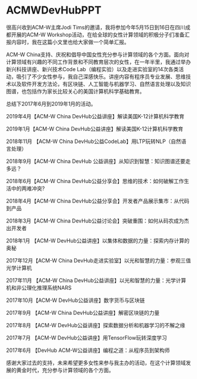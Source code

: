 # ACMWDevHubPPT

很高兴收到ACM-W主席Jodi Tims的邀请，我将参加今年5月15日到16日在四川成都开展的ACM-W Workshop活动，在给全球的女性计算领域的积极分子们准备汇报内容时，我在这篇小文里也给大家做一个简单汇报。



ACM-W  China支持、庆祝和倡导中国女性充分参与计算领域的各个方面。面向对计算领域有兴趣的不同工作背景和不同教育层次的女性，在一年半里，我通过举办新兴科技讲座、新兴技术Code Lab（编程实验）以及走进实验室的14次各类活动，吸引了不少女性参与，我自己深感快乐。讲座内容有程序员专业发展、思维技术以及软件开发方法论，有区块链、人工智能与机器学习、自然语言处理以及知识图谱，也包括作为家长比较关心的美国计算机科学基础教育。



总结下2017年6月到2019年1月的活动。

2019年4月【ACM-W China DevHub公益讲座】解读美国K-12计算机科学教育

2019年1月【ACM-W China DevHub公益讲座】解读美国K-12计算机科学教育

2018年11月 【ACM-W China DevHub公益CodeLab】用LTP玩转NLP（自然语言处理）

2018年9月【ACM-W China DevHub 公益讲座】从知识到智慧：知识图谱还要走多远？

2018年6月【ACM-W China DevHub公益分享会】思维的技术：如何破解工作生活中的两难冲突?

2018年4月【ACM-W China DevHub公益分享会】开发者产品展示集市：从代码到产品

2018年3月【ACM-W China DevHub公益讨论会】突破重围：如何从码农成为杰出开发者

2018年1月 【ACM-W DevHub公益讲座】以集体和数据的力量：探索内存计算的奥秘

2017年12月【ACM-W China DevHub走进实验室】以光和智慧的力量：参观三值光学计算机

2017年11月 【ACM-W China DevHub公益讲座】以光和智慧的力量：光学计算机和非公理化推理系统NARS

2017年10月【ACM-W DevHub公益讲座】数字货币与区块链

2017年9月 【ACM-W China DevHub公益讲座】解密区块链的力量

2017年8月 【ACM-W DevHub公益讲座】探索数据分析和机器学习的不解之缘

2017年7月 【ACM-W DevHub公益讲座】用TensorFlow玩转深度学习

2017年6月 【DevHub ACM-W公益讲座】编程之道：从程序员到架构师



感谢大家过去的支持，未来希望更多女性来参与我主办的活动，在这个计算领域发展的黄金时代，充分参与计算领域的各个方面。

